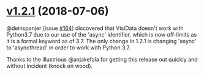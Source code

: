 # [v1.2.1](https://github.com/saulpw/visidata/releases/tag/v1.2.1) (2018-07-06)

@deinspanjer (issue [#164](https://github.com/saulpw/visidata/issues/164)) discovered that VisiData doesn't work with Python3.7 due to our use of the 'async' identifier, which is now off-limits as it is a formal keyword as of 3.7. The only change in 1.2.1 is changing 'async' to 'asyncthread' in order to work with Python 3.7.

Thanks to the illustrious @anjakefala for getting this release out quickly and without incident (knock on wood).
